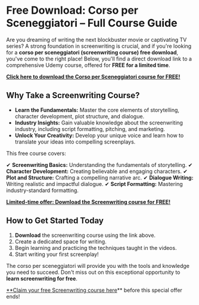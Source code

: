 # Free Download: Corso per Sceneggiatori – Full Course Guide

Are you dreaming of writing the next blockbuster movie or captivating TV series? A strong foundation in screenwriting is crucial, and if you're looking for a **corso per sceneggiatori (screenwriting course) free download**, you've come to the right place! Below, you'll find a direct download link to a comprehensive Udemy course, offered for **FREE for a limited time**.

[**Click here to download the Corso per Sceneggiatori course for FREE!**](https://udemywork.com/corso-per-sceneggiatori)

## Why Take a Screenwriting Course?

*   **Learn the Fundamentals:** Master the core elements of storytelling, character development, plot structure, and dialogue.
*   **Industry Insights:** Gain valuable knowledge about the screenwriting industry, including script formatting, pitching, and marketing.
*   **Unlock Your Creativity:** Develop your unique voice and learn how to translate your ideas into compelling screenplays.

This free course covers:

✔ **Screenwriting Basics:** Understanding the fundamentals of storytelling.
✔ **Character Development:** Creating believable and engaging characters.
✔ **Plot and Structure:** Crafting a compelling narrative arc.
✔ **Dialogue Writing:** Writing realistic and impactful dialogue.
✔ **Script Formatting:** Mastering industry-standard formatting.

[**Limited-time offer: Download the Screenwriting course for FREE!**](https://udemywork.com/corso-per-sceneggiatori)

## How to Get Started Today

1.  **Download** the screenwriting course using the link above.
2.  Create a dedicated space for writing.
3.  Begin learning and practicing the techniques taught in the videos.
4.  Start writing your first screenplay!

The corso per sceneggiatori will provide you with the tools and knowledge you need to succeed. Don't miss out on this exceptional opportunity to **learn screenwriting for free**.

[**Claim your free Screenwriting course here](https://udemywork.com/corso-per-sceneggiatori)** before this special offer ends!
